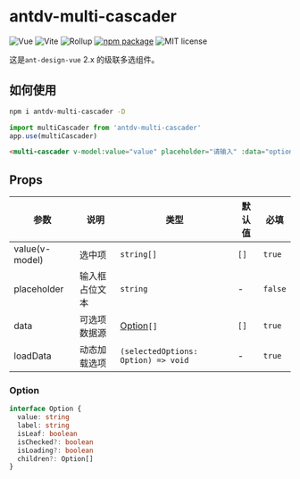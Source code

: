# antdv-multi-cascader

![Vue](https://img.shields.io/badge/-Vue-34495e?logo=vue.js)
![Vite](https://img.shields.io/badge/-Vite-646cff?logo=vite&logoColor=white)
![Rollup](https://img.shields.io/badge/-Rollup-ef3335?logo=rollup.js&logoColor=white)
[![npm package](https://img.shields.io/npm/v/antdv-multi-cascader.svg)](https://www.npmjs.org/package/antdv-multi-cascader)
![MIT license](https://img.shields.io/badge/License-MIT-blue.svg)

这是`ant-design-vue` 2.x 的级联多选组件。

## 如何使用

```bash
npm i antdv-multi-cascader -D
```

```ts
import multiCascader from 'antdv-multi-cascader'
app.use(multiCascader)
```

```html
<multi-cascader v-model:value="value" placeholder="请输入" :data="options" :loadData="loadData"></multi-cascader>
```

## Props

| 参数           | 说明           | 类型                                | 默认值 | 必填    |
| -------------- | -------------- | ----------------------------------- | ------ | ------- |
| value(v-model) | 选中项         | `string[]`                          | `[]`   | `true`  |
| placeholder    | 输入框占位文本 | `string`                            | -      | `false` |
| data           | 可选项数据源   | <a href="#Option">Option</a>`[]`    | `[]`   | `true`  |
| loadData       | 动态加载选项   | `(selectedOptions: Option) => void` | -      | `true`  |

### <span id="Option">Option</span>

```ts
interface Option {
  value: string
  label: string
  isLeaf: boolean
  isChecked?: boolean
  isLoading?: boolean
  children?: Option[]
}
```
